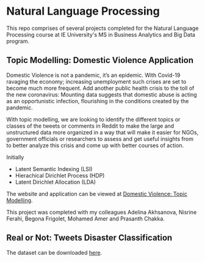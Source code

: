 # Natural Language Processing

This repo comprises of several projects completed for the Natural Language Processing course at IE University's MS in Business Analytics and Big Data program.

## Topic Modelling: Domestic Violence Application

Domestic Violence is not a pandemic, it’s an epidemic. With Covid-19 ravaging the economy; increasing unemployment such crises are set to become much more frequent. Add another public health crisis to the toll of the new coronavirus: Mounting data suggests that
domestic abuse is acting as an opportunistic infection, flourishing in the conditions created by the pandemic.

With topic modelling, we are looking to identify the different topics or classes of the tweets or comments in Reddit  to make the large and unstructured data more organized in a way that will make it easier for NGOs, government officials or researchers to assess and get useful insights from to better analyze this crisis and come up with better courses of action.

Initially
 - Latent Semantic Indexing (LSI)
 - Hierachical Dirichlet Process (HDP)
 - Latent Dirichlet Allocation (LDA) 

The website and application can be viewed at [Domestic Violence: Topic Modelling](https://bfdelavega.wixsite.com/misitio).

This project was completed with my colleagues Adelina Akhsanova, Nisrine Ferahi, Begona Frigolet, Mohamed Amer and Prasanth Chakka.

## Real or Not: Tweets Disaster Classification

The dataset can be downloaded [here](https://www.kaggle.com/c/nlp-getting-started/overview).
